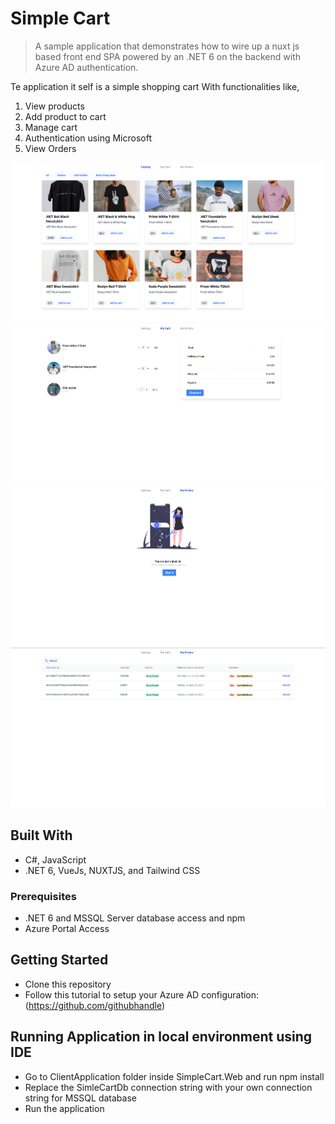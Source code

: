 # Simple Cart

> A sample application that demonstrates how to wire up a nuxt js based front end SPA powered by an .NET 6 on the backend with Azure AD authentication.

Te application it self is a simple shopping cart
With functionalities like, 
1. View products
2. Add product to cart
3. Manage cart
4. Authentication using Microsoft
5. View Orders

![screenshot](./app_screenshot_1.png)
![screenshot](./app_screenshot_2.png)
![screenshot](./app_screenshot_3.png)
![screenshot](./app_screenshot_4.png)

## Built With
- C#, JavaScript
- .NET 6, VueJs, NUXTJS, and Tailwind CSS

### Prerequisites
- .NET 6 and MSSQL Server database access and npm
- Azure Portal Access

## Getting Started
- Clone this repository
- Follow this tutorial to setup your Azure AD configuration: (https://github.com/githubhandle)

## Running Application in local environment using IDE
- Go to ClientApplication folder inside SimpleCart.Web and run npm install
- Replace the SimleCartDb connection string with your own connection string for MSSQL database
- Run the application

